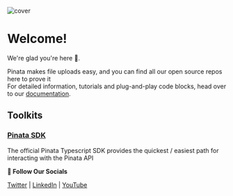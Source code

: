 ![cover](https://docs.mypinata.cloud/ipfs/QmP9PGe3PdUqmsq8xY4sEW3qgdXx4WT9ictTWCb3qyzz3s?img-format=webp)

# Welcome!

We're glad you're here 🎉.

Pinata makes file uploads easy, and you can find all our open source repos here to prove it</br>
For detailed information, tutorials and plug-and-play code blocks, head over to our [documentation](https://docs.pinata.cloud/).

## Toolkits

### [Pinata SDK](https://github.com/PinataCloud/pinata)
The official Pinata Typescript SDK provides the quickest / easiest path for interacting with the Pinata API

**📲 Follow Our Socials**

[Twitter](https://twitter.com/pinatacloud) | [LinkedIn](https://www.linkedin.com/company/pinatacloud) | [YouTube](https://www.youtube.com/c/Pinatacloud) 
